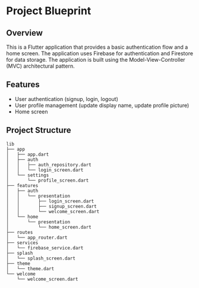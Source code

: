 # Project Blueprint

## Overview

This is a Flutter application that provides a basic authentication flow and a home screen. The application uses Firebase for authentication and Firestore for data storage. The application is built using the Model-View-Controller (MVC) architectural pattern.

## Features

- User authentication (signup, login, logout)
- User profile management (update display name, update profile picture)
- Home screen

## Project Structure

```
lib
├── app
│   ├── app.dart
│   ├── auth
│   │   ├── auth_repository.dart
│   │   └── login_screen.dart
│   └── settings
│       └── profile_screen.dart
├── features
│   ├── auth
│   │   └── presentation
│   │       ├── login_screen.dart
│   │       ├── signup_screen.dart
│   │       └── welcome_screen.dart
│   └── home
│       └── presentation
│           └── home_screen.dart
├── routes
│   └── app_router.dart
├── services
│   └── firebase_service.dart
├── splash
│   └── splash_screen.dart
├── theme
│   └── theme.dart
└── welcome
    └── welcome_screen.dart
```
